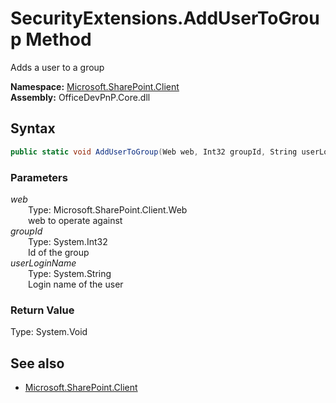 # SecurityExtensions.AddUserToGroup Method  
Adds a user to a group  

**Namespace:** [Microsoft.SharePoint.Client](Microsoft.SharePoint.Client.md)  
**Assembly:** OfficeDevPnP.Core.dll  
## Syntax
```C#
public static void AddUserToGroup(Web web, Int32 groupId, String userLoginName)
```
### Parameters
*web*  
&emsp;&emsp;Type: Microsoft.SharePoint.Client.Web  
&emsp;&emsp;web to operate against  
*groupId*  
&emsp;&emsp;Type: System.Int32  
&emsp;&emsp;Id of the group  
*userLoginName*  
&emsp;&emsp;Type: System.String  
&emsp;&emsp;Login name of the user  
### Return Value
Type: System.Void  

## See also
- [Microsoft.SharePoint.Client](Microsoft.SharePoint.Client.md)
